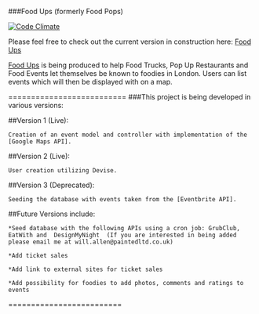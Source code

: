 ###Food Ups (formerly Food Pops)

[![Code Climate](https://codeclimate.com/github/painted/FoodPops/badges/gpa.svg)](https://codeclimate.com/github/painted/FoodPops)

Please feel free to check out the current version in construction here: [Food Ups]

[Food Ups] is being produced to help Food Trucks, Pop Up Restaurants and Food Events let themselves be known to foodies in London.  Users can list events which will then be displayed with on a map.

==========================
###This project is being developed in various versions:

##Version 1 (Live):

	Creation of an event model and controller with implementation of the [Google Maps API].

##Version 2 (Live):

	User creation utilizing Devise.

##Version 3 (Deprecated): 

	Seeding the database with events taken from the [Eventbrite API].

##Future Versions include:

	*Seed database with the following APIs using a cron job: GrubClub, EatWith and  DesignMyNight  (If you are interested in being added please email me at will.allen@paintedltd.co.uk)

	*Add ticket sales

	*Add link to external sites for ticket sales

	*Add possibility for foodies to add photos, comments and ratings to events

=========================


[Food Ups]:https://foodups.herokuapp.com/
[Google Maps API]:https://developers.google.com/maps/
[Eventbrite API]:http://developer.eventbrite.com/

